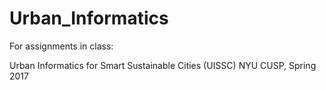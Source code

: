 # Urban_Informatics

For assignments in class: 

Urban Informatics for Smart Sustainable Cities (UISSC)
NYU CUSP, Spring 2017
